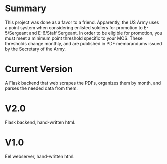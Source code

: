 # Summary
This project was done as a favor to a friend. Apparently, the US Army uses a point system when considering enlisted soldiers for promotion to E-5/Sergeant and E-6/Staff Sergeant. In order to be eligible for promotion, you must meet a minimum point threshold specific to your MOS. These thresholds change monthly, and are published in PDF memorandums issued by the Secretary of the Army.

# Current Version
A Flask backend that web scrapes the PDFs, organizes them by month, and parses the needed data from them.

# V2.0
Flask backend, hand-written html.

# V1.0
Eel webserver, hand-written html.
